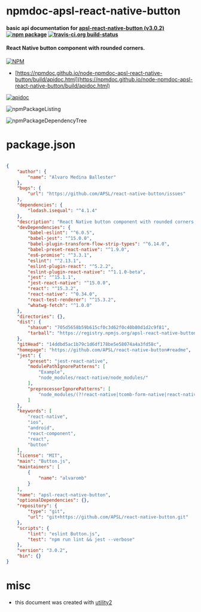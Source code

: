 # npmdoc-apsl-react-native-button

#### basic api documentation for  [apsl-react-native-button (v3.0.2)](https://github.com/APSL/react-native-button#readme)  [![npm package](https://img.shields.io/npm/v/npmdoc-apsl-react-native-button.svg?style=flat-square)](https://www.npmjs.org/package/npmdoc-apsl-react-native-button) [![travis-ci.org build-status](https://api.travis-ci.org/npmdoc/node-npmdoc-apsl-react-native-button.svg)](https://travis-ci.org/npmdoc/node-npmdoc-apsl-react-native-button)

#### React Native button component with rounded corners.

[![NPM](https://nodei.co/npm/apsl-react-native-button.png?downloads=true&downloadRank=true&stars=true)](https://www.npmjs.com/package/apsl-react-native-button)

- [https://npmdoc.github.io/node-npmdoc-apsl-react-native-button/build/apidoc.html](https://npmdoc.github.io/node-npmdoc-apsl-react-native-button/build/apidoc.html)

[![apidoc](https://npmdoc.github.io/node-npmdoc-apsl-react-native-button/build/screenCapture.buildCi.browser.%252Ftmp%252Fbuild%252Fapidoc.html.png)](https://npmdoc.github.io/node-npmdoc-apsl-react-native-button/build/apidoc.html)

![npmPackageListing](https://npmdoc.github.io/node-npmdoc-apsl-react-native-button/build/screenCapture.npmPackageListing.svg)

![npmPackageDependencyTree](https://npmdoc.github.io/node-npmdoc-apsl-react-native-button/build/screenCapture.npmPackageDependencyTree.svg)



# package.json

```json

{
    "author": {
        "name": "Alvaro Medina Ballester"
    },
    "bugs": {
        "url": "https://github.com/APSL/react-native-button/issues"
    },
    "dependencies": {
        "lodash.isequal": "^4.1.4"
    },
    "description": "React Native button component with rounded corners.",
    "devDependencies": {
        "babel-eslint": "^6.0.5",
        "babel-jest": "^15.0.0",
        "babel-plugin-transform-flow-strip-types": "^6.14.0",
        "babel-preset-react-native": "^1.9.0",
        "es6-promise": "^3.3.1",
        "eslint": "^2.13.1",
        "eslint-plugin-react": "^5.2.2",
        "eslint-plugin-react-native": "^1.1.0-beta",
        "jest": "^15.1.1",
        "jest-react-native": "^15.0.0",
        "react": "^15.3.2",
        "react-native": "^0.34.0",
        "react-test-renderer": "^15.3.2",
        "whatwg-fetch": "^1.0.0"
    },
    "directories": {},
    "dist": {
        "shasum": "705d5658b59b615cf0c3d62f0c40b80d1d2c9f81",
        "tarball": "https://registry.npmjs.org/apsl-react-native-button/-/apsl-react-native-button-3.0.2.tgz"
    },
    "gitHead": "14ddbd5ac1b79c1d6df178be5e58074a4a3fd58c",
    "homepage": "https://github.com/APSL/react-native-button#readme",
    "jest": {
        "preset": "jest-react-native",
        "modulePathIgnorePatterns": [
            "Example",
            "node_modules/react-native/node_modules/"
        ],
        "preprocessorIgnorePatterns": [
            "node_modules/(?!react-native|tcomb-form-native|react-native-localization|@exponent/react-native-action-sheet|rnrf-relay-renderer|redux-action-api-utils|frisbee)"
        ]
    },
    "keywords": [
        "react-native",
        "ios",
        "android",
        "react-component",
        "react",
        "button"
    ],
    "license": "MIT",
    "main": "Button.js",
    "maintainers": [
        {
            "name": "alvaromb"
        }
    ],
    "name": "apsl-react-native-button",
    "optionalDependencies": {},
    "repository": {
        "type": "git",
        "url": "git+https://github.com/APSL/react-native-button.git"
    },
    "scripts": {
        "lint": "eslint Button.js",
        "test": "npm run lint && jest --verbose"
    },
    "version": "3.0.2",
    "bin": {}
}
```



# misc
- this document was created with [utility2](https://github.com/kaizhu256/node-utility2)
